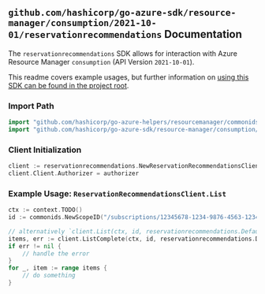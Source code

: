 
## `github.com/hashicorp/go-azure-sdk/resource-manager/consumption/2021-10-01/reservationrecommendations` Documentation

The `reservationrecommendations` SDK allows for interaction with Azure Resource Manager `consumption` (API Version `2021-10-01`).

This readme covers example usages, but further information on [using this SDK can be found in the project root](https://github.com/hashicorp/go-azure-sdk/tree/main/docs).

### Import Path

```go
import "github.com/hashicorp/go-azure-helpers/resourcemanager/commonids"
import "github.com/hashicorp/go-azure-sdk/resource-manager/consumption/2021-10-01/reservationrecommendations"
```


### Client Initialization

```go
client := reservationrecommendations.NewReservationRecommendationsClientWithBaseURI("https://management.azure.com")
client.Client.Authorizer = authorizer
```


### Example Usage: `ReservationRecommendationsClient.List`

```go
ctx := context.TODO()
id := commonids.NewScopeID("/subscriptions/12345678-1234-9876-4563-123456789012/resourceGroups/some-resource-group")

// alternatively `client.List(ctx, id, reservationrecommendations.DefaultListOperationOptions())` can be used to do batched pagination
items, err := client.ListComplete(ctx, id, reservationrecommendations.DefaultListOperationOptions())
if err != nil {
	// handle the error
}
for _, item := range items {
	// do something
}
```
